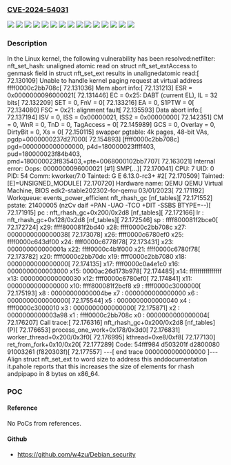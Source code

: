 ### [CVE-2024-54031](https://cve.mitre.org/cgi-bin/cvename.cgi?name=CVE-2024-54031)
![](https://img.shields.io/static/v1?label=Product&message=Linux&color=blue)
![](https://img.shields.io/static/v1?label=Version&message=23a6919bb3ecf6787f060476ee6810ad55ebf9c8%20&color=brightgreen)
![](https://img.shields.io/static/v1?label=Version&message=5.10.231%20&color=brightgreen)
![](https://img.shields.io/static/v1?label=Version&message=5.15.174%20&color=brightgreen)
![](https://img.shields.io/static/v1?label=Version&message=5.4.287%20&color=brightgreen)
![](https://img.shields.io/static/v1?label=Version&message=59a59da8de47848575eedc141a74aae57696706d%20&color=brightgreen)
![](https://img.shields.io/static/v1?label=Version&message=6.1.120%20&color=brightgreen)
![](https://img.shields.io/static/v1?label=Version&message=6.12.5%20&color=brightgreen)
![](https://img.shields.io/static/v1?label=Version&message=6.6.66%20&color=brightgreen)
![](https://img.shields.io/static/v1?label=Version&message=7ffc7481153bbabf3332c6a19b289730c7e1edf5%20&color=brightgreen)
![](https://img.shields.io/static/v1?label=Version&message=86c27603514cb8ead29857365cdd145404ee9706%20&color=brightgreen)
![](https://img.shields.io/static/v1?label=Version&message=98d62cf0e26305dd6a1932a4054004290f4194bb%20&color=brightgreen)
![](https://img.shields.io/static/v1?label=Version&message=be4d0ac67d92e6a285cd3eeb672188d249c121b2%20&color=brightgreen)
![](https://img.shields.io/static/v1?label=Version&message=e21855091f11df80d41239dbc5f8545b772c657d%20&color=brightgreen)
![](https://img.shields.io/static/v1?label=Vulnerability&message=n%2Fa&color=blue)

### Description

In the Linux kernel, the following vulnerability has been resolved:netfilter: nft_set_hash: unaligned atomic read on struct nft_set_extAccess to genmask field in struct nft_set_ext results in unalignedatomic read:[   72.130109] Unable to handle kernel paging request at virtual address ffff0000c2bb708c[   72.131036] Mem abort info:[   72.131213]   ESR = 0x0000000096000021[   72.131446]   EC = 0x25: DABT (current EL), IL = 32 bits[   72.132209]   SET = 0, FnV = 0[   72.133216]   EA = 0, S1PTW = 0[   72.134080]   FSC = 0x21: alignment fault[   72.135593] Data abort info:[   72.137194]   ISV = 0, ISS = 0x00000021, ISS2 = 0x00000000[   72.142351]   CM = 0, WnR = 0, TnD = 0, TagAccess = 0[   72.145989]   GCS = 0, Overlay = 0, DirtyBit = 0, Xs = 0[   72.150115] swapper pgtable: 4k pages, 48-bit VAs, pgdp=0000000237d27000[   72.154893] [ffff0000c2bb708c] pgd=0000000000000000, p4d=180000023ffff403, pud=180000023f84b403, pmd=180000023f835403,+pte=0068000102bb7707[   72.163021] Internal error: Oops: 0000000096000021 [#1] SMP[...][   72.170041] CPU: 7 UID: 0 PID: 54 Comm: kworker/7:0 Tainted: G            E      6.13.0-rc3+ #2[   72.170509] Tainted: [E]=UNSIGNED_MODULE[   72.170720] Hardware name: QEMU QEMU Virtual Machine, BIOS edk2-stable202302-for-qemu 03/01/2023[   72.171192] Workqueue: events_power_efficient nft_rhash_gc [nf_tables][   72.171552] pstate: 21400005 (nzCv daif +PAN -UAO -TCO +DIT -SSBS BTYPE=--)[   72.171915] pc : nft_rhash_gc+0x200/0x2d8 [nf_tables][   72.172166] lr : nft_rhash_gc+0x128/0x2d8 [nf_tables][   72.172546] sp : ffff800081f2bce0[   72.172724] x29: ffff800081f2bd40 x28: ffff0000c2bb708c x27: 0000000000000038[   72.173078] x26: ffff0000c6780ef0 x25: ffff0000c643df00 x24: ffff0000c6778f78[   72.173431] x23: 000000000000001a x22: ffff0000c4b1f000 x21: ffff0000c6780f78[   72.173782] x20: ffff0000c2bb70dc x19: ffff0000c2bb7080 x18: 0000000000000000[   72.174135] x17: ffff0000c0a4e1c0 x16: 0000000000003000 x15: 0000ac26d173b978[   72.174485] x14: ffffffffffffffff x13: 0000000000000030 x12: ffff0000c6780ef0[   72.174841] x11: 0000000000000000 x10: ffff800081f2bcf8 x9 : ffff0000c3000000[   72.175193] x8 : 00000000000004be x7 : 0000000000000000 x6 : 0000000000000000[   72.175544] x5 : 0000000000000040 x4 : ffff0000c3000010 x3 : 0000000000000000[   72.175871] x2 : 0000000000003a98 x1 : ffff0000c2bb708c x0 : 0000000000000004[   72.176207] Call trace:[   72.176316]  nft_rhash_gc+0x200/0x2d8 [nf_tables] (P)[   72.176653]  process_one_work+0x178/0x3d0[   72.176831]  worker_thread+0x200/0x3f0[   72.176995]  kthread+0xe8/0xf8[   72.177130]  ret_from_fork+0x10/0x20[   72.177289] Code: 54fff984 d503201f d2800080 91003261 (f820303f)[   72.177557] ---[ end trace 0000000000000000 ]---Align struct nft_set_ext to word size to address this anddocumentation it.pahole reports that this increases the size of elements for rhash andpipapo in 8 bytes on x86_64.

### POC

#### Reference
No PoCs from references.

#### Github
- https://github.com/w4zu/Debian_security


